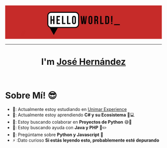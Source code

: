 <p align="center">
    <img src="https://github.com/jozexo/jozexo/blob/main/hello%20world.jpg?raw=true" height=""/>
  </p>
  <hr>
  <h1 align="center">I'm <a href="https://github.com/jozexo">José Hernández<a><https://github.com/jozexo/jozexo/blob/main/wave.gif" width="60px"/></h1>
  <Br>
  <h1>Sobre Mí! 😎</h1>
  
  - 🔭: Actualmente estoy estudiando en [Unimar Experience](https:/portalunimar.unimar.edu.ve/)
  - 🌱: Actualmente estoy aprendiendo **C# y su Ecosistema** 🧠💻
  - 🤔: Estoy buscando colaborar en **Proyectos de Python** 😅🐍
  - 🤝: Estoy buscando ayuda con **Java y PHP** 📃✏️
  - 💬: Pregúntame sobre **Python y Javascript** 🐍
  - ⚡ :Dato curioso **Si estás leyendo esto, probablemente esté depurando**
